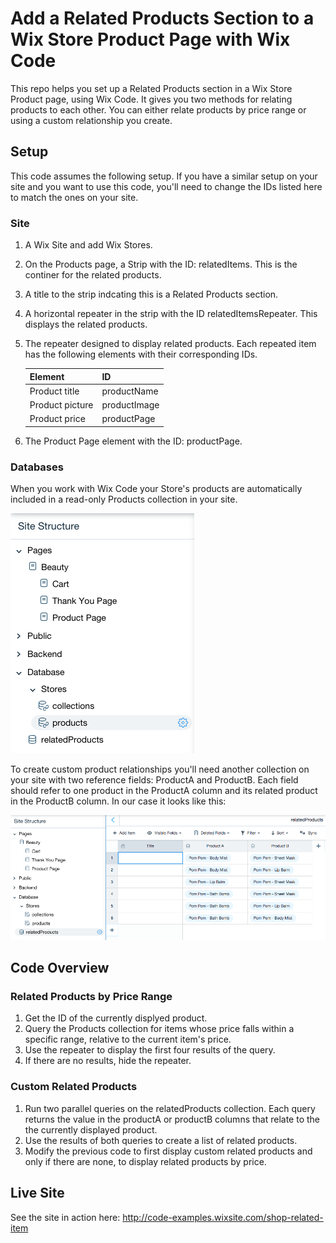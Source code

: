 # Add a Related Products Section to a Wix Store Product Page with Wix Code
This repo helps you set up a Related Products section in a Wix Store Product page, using Wix Code. It gives you two methods for relating products to each other. You can either relate products by price range or using a custom relationship you create.
## Setup
This code assumes the following setup. If you have a similar setup on your site and you want to use this code, you'll need to change the IDs listed here to match the ones on your site. 
### Site
1. A Wix Site and add Wix Stores.
2. On the Products page, a Strip with the ID:  relatedItems. This is the continer for the related products.
3. A title to the strip indcating this is a Related Products section.
4. A horizontal repeater in the strip with the ID relatedItemsRepeater. This displays the related products. 
5. The repeater designed to display related products. Each repeated item has the following elements with their corresponding IDs.

   |Element|ID|
   |-------|--|
   |Product title| productName|
   |Product picture| productImage|
   |Product price| productPage|
6. The Product Page element with the ID: productPage.

### Databases
When you work with Wix Code your Store's products are automatically included in a read-only Products collection in your site.

![Product collection](https://github.com/jeffreya/wix-code/blob/master/related_products_DB.png)

To create custom product relationships you'll need another collection on your site with two reference fields: ProductA and ProductB. Each field should refer to one product in the ProductA column and its related product in the ProductB column. In our case it looks like this: 

![relatedProducts collection](https://github.com/jeffreya/wix-code/blob/master/related_products_related.png)

## Code Overview
### Related Products by Price Range
1. Get the ID of the currently displyed product.
2. Query the Products collection for items whose price falls within a specific range, relative to the current item's price.
3. Use the repeater to display the first four results of the query.
4. If there are no results, hide the repeater.

### Custom Related Products
1. Run two parallel queries on the relatedProducts collection. Each query returns the value in the productA or productB columns that relate to the the currently displayed product.
2. Use the results of both queries to create a list of related products.
3. Modify the previous code to first display custom related products and only if there are none, to display related products by price. 

## Live Site
See the site in action here: http://code-examples.wixsite.com/shop-related-item
